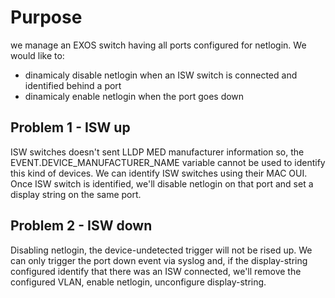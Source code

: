 # Purpose
we manage an EXOS switch having all ports configured for netlogin. 
We would like to:
- dinamicaly disable netlogin when an ISW switch is connected and identified behind a port
- dinamicaly enable netlogin when the port goes down


## Problem 1 - ISW up
ISW switches doesn't sent LLDP MED manufacturer information so, the EVENT.DEVICE_MANUFACTURER_NAME variable cannot be used to identify this kind of devices.
We can identify ISW switches using their MAC OUI.
Once ISW switch is identified, we'll disable netlogin on that port and set a display string on the same port.

 

## Problem 2 - ISW down
Disabling netlogin, the device-undetected trigger will not be rised up.
We can only trigger the port down event via syslog and, if the display-string configured identify that there was an ISW connected, we'll remove the configured VLAN, enable netlogin, unconfigure display-string.





